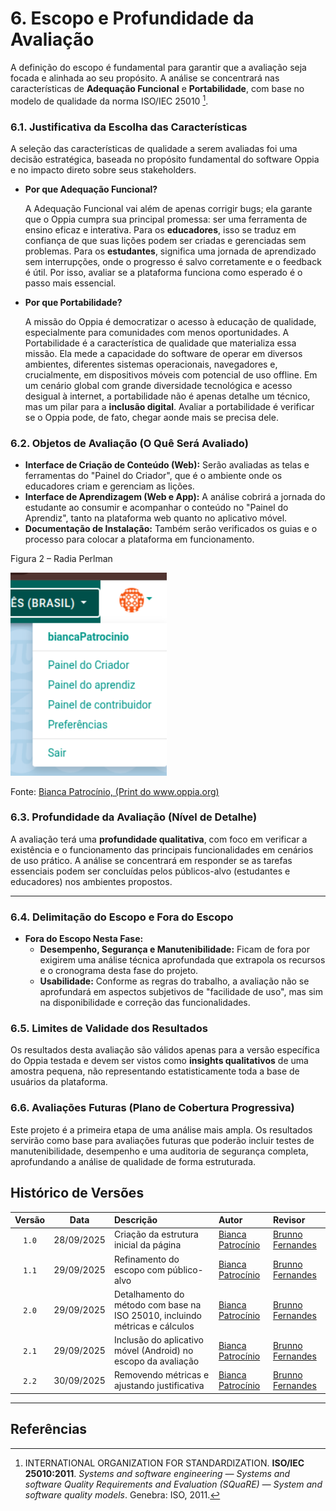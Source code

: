 # 6. Escopo e Profundidade da Avaliação

A definição do escopo é fundamental para garantir que a avaliação seja focada e alinhada ao seu propósito. A análise se concentrará nas características de **Adequação Funcional** e **Portabilidade**, com base no modelo de qualidade da norma ISO/IEC 25010 [^1].

### 6.1. Justificativa da Escolha das Características
A seleção das características de qualidade a serem avaliadas foi uma decisão estratégica, baseada no propósito fundamental do software Oppia e no impacto direto sobre seus stakeholders.

* **Por que Adequação Funcional?**

    A Adequação Funcional vai além de apenas corrigir bugs; ela garante que o Oppia cumpra sua principal promessa: ser uma ferramenta de ensino eficaz e interativa. Para os **educadores**, isso se traduz em confiança de que suas lições podem ser criadas e gerenciadas sem problemas. Para os **estudantes**, significa uma jornada de aprendizado sem interrupções, onde o progresso é salvo corretamente e o feedback é útil. Por isso, avaliar se a plataforma funciona como esperado é o passo mais essencial.

* **Por que Portabilidade?**

    A missão do Oppia é democratizar o acesso à educação de qualidade, especialmente para comunidades com menos oportunidades. A Portabilidade é a característica de qualidade que materializa essa missão. Ela mede a capacidade do software de operar em diversos ambientes, diferentes sistemas operacionais, navegadores e, crucialmente, em dispositivos móveis com potencial de uso offline. Em um cenário global com grande diversidade tecnológica e acesso desigual à internet, a portabilidade não é apenas detalhe um técnico, mas um pilar para a **inclusão digital**. Avaliar a portabilidade é verificar se o Oppia pode, de fato, chegar aonde mais se precisa dele.

### 6.2. Objetos de Avaliação (O Quê Será Avaliado)
* **Interface de Criação de Conteúdo (Web):** Serão avaliadas as telas e ferramentas do "Painel do Criador", que é o ambiente onde os educadores criam e gerenciam as lições.
* **Interface de Aprendizagem (Web e App):** A análise cobrirá a jornada do estudante ao consumir e acompanhar o conteúdo no "Painel do Aprendiz", tanto na plataforma web quanto no aplicativo móvel.
* **Documentação de Instalação:** Também serão verificados os guias e o processo para colocar a plataforma em funcionamento.

<div class="figure">
  <p class="figure-title">Figura 2 – Radia Perlman</p>
  <img src="assets/images/painel.png" alt="Foto das opções do Oppia" width="250">
  <p class="figure-source">Fonte: <a href="https://www.oppia.org/" target="_blank">Bianca Patrocínio, (Print do www.oppia.org)</a></p>
</div>

### 6.3. Profundidade da Avaliação (Nível de Detalhe)
A avaliação terá uma **profundidade qualitativa**, com foco em verificar a existência e o funcionamento das principais funcionalidades em cenários de uso prático. A análise se concentrará em responder se as tarefas essenciais podem ser concluídas pelos públicos-alvo (estudantes e educadores) nos ambientes propostos.

---

### 6.4. Delimitação do Escopo e Fora do Escopo
* **Fora do Escopo Nesta Fase:**
    * **Desempenho, Segurança e Manutenibilidade:** Ficam de fora por exigirem uma análise técnica aprofundada que extrapola os recursos e o cronograma desta fase do projeto.
    * **Usabilidade:** Conforme as regras do trabalho, a avaliação não se aprofundará em aspectos subjetivos de "facilidade de uso", mas sim na disponibilidade e correção das funcionalidades.

### 6.5. Limites de Validade dos Resultados
Os resultados desta avaliação são válidos apenas para a versão específica do Oppia testada e devem ser vistos como **insights qualitativos** de uma amostra pequena, não representando estatisticamente toda a base de usuários da plataforma.

### 6.6. Avaliações Futuras (Plano de Cobertura Progressiva)
Este projeto é a primeira etapa de uma análise mais ampla. Os resultados servirão como base para avaliações futuras que poderão incluir testes de manutenibilidade, desempenho e uma auditoria de segurança completa, aprofundando a análise de qualidade de forma estruturada.

## Histórico de Versões

| Versão | Data | Descrição | Autor | Revisor |
| :---: | :---: | :--- | :--- | :--- |
| `1.0` | 28/09/2025 | Criação da estrutura inicial da página | [Bianca Patrocínio](https://github.com/BiancaPatrocinio7) | [Brunno Fernandes](https://github.com/brunnoff) |
| `1.1` | 29/09/2025 | Refinamento do escopo com público-alvo | [Bianca Patrocínio](https://github.com/BiancaPatrocinio7) | [Brunno Fernandes](https://github.com/brunnoff) |
| `2.0` | 29/09/2025 | Detalhamento do método com base na ISO 25010, incluindo métricas e cálculos |[Bianca Patrocínio](https://github.com/BiancaPatrocinio7) | [Brunno Fernandes](https://github.com/brunnoff) |
| `2.1` | 29/09/2025 | Inclusão do aplicativo móvel (Android) no escopo da avaliação |[Bianca Patrocínio](https://github.com/BiancaPatrocinio7) | [Brunno Fernandes](https://github.com/brunnoff) |
| `2.2` | 30/09/2025 | Removendo métricas e ajustando justificativa|[Bianca Patrocínio](https://github.com/BiancaPatrocinio7) | [Brunno Fernandes](https://github.com/brunnoff) |

---

## Referências

[^1]: INTERNATIONAL ORGANIZATION FOR STANDARDIZATION. **ISO/IEC 25010:2011**. *Systems and software engineering — Systems and software Quality Requirements and Evaluation (SQuaRE) — System and software quality models*. Genebra: ISO, 2011.
